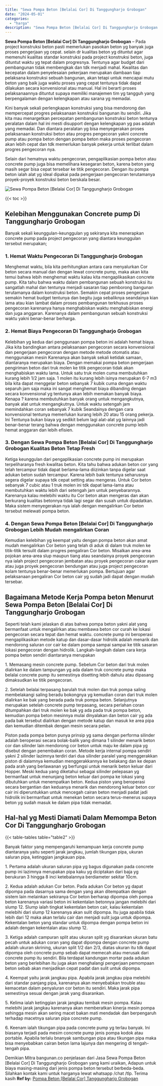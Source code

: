 ```yaml
---
title: "Sewa Pompa Beton [Belalai Cor] Di Tanggungharjo Grobogan"
date: "2024-05-01"
categories: 
  - "harga"
description: "Sewa Pompa Beton [Belalai Cor] Di Tanggungharjo Grobogan. Demikian Mitra bangunan.co penjelasan dari Jasa Sewa Pompa Beton [Belalai Cor] Di Tanggungharjo G..."
---
```


**Sewa Pompa Beton \[Belalai Cor\] Di Tanggungharjo Grobogan** – Pada project konstruksi beton pasti memerlukan pasokan beton yg banyak juga proses pengerjaan yg cepat. selain dr kualitas beton yg dituntut agar memenuhi kualitas standar konstruksi pada project konstruksi beton, juga dituntut waktu yg tepat dalam progresnya. Tentunya agar budget dari pembangunan tidak membengkak dan tdk menjadi mahal. Kwalitas dan kecepatan dalam penyelesaian pekerjaan merupakan dambaan tiap pelaksana konstruksi sebuah bangunan, akan tetapi untuk mencapai mutu beton yang baik juga waktu proses yang cepat tentunya tidak dapat dilakukan secara konvensional atau manual. Hal ini berarti proses pelaksanaannya dituntut supaya memiliki manajemen tim yg tangguh yang berpengalaman dengan kelengkapan atau sarana yg memadai.

Kini banyak sekali perlengkapan konstruksi yang bisa mendorong dan mempercepat progres pelaksanaan konstruksi bangunan itu sendiri. Jika kita mau menargetkan percepatan pembangunan konstruksi beton tentunya peralatan dalam hal ini mesti disupport dengan kelengkapan yg pas adalah yang memadai. Dan diantara peralatan yg bisa menyegerakan proses pelaksanaan konstruksi beton atau progres pengecoran yakni concrete pump atau pompa beton dengan pompa beton maka proses pengecoran akan lebih cepat dan tdk memerlukan banyak pekerja untuk terlibat dalam progres pengecoran nya.

Selain dari hematnya waktu pengecoran, pengaplikasian pompa beton atau concrete pump juga bisa memelihara kesegaran beton, karena beton yang masih segar bisa cepat tersebar ke titik pengecoran. Dengan itu pompa beton ialah alat yg ideal dipakai pada pengerjaan pengecoran terutamanya proyek-proyek konstruksi beton berskala besar.

![Sewa Pompa Beton [Belalai Cor] Di Tanggungharjo Grobogan](/images/sewa-concrete-pump-34.png)

{{< toc >}}

## Kelebihan Menggunakan Concrete pump Di Tanggungharjo Grobogan

Banyak sekali keunggulan-keunggulan yg sekiranya kita menerapkan concrete pump pada project pengecoran yang diantara keunggulan tersebut merupakan;

### 1\. Hemat Waktu Pengecoran Di Tanggungharjo Grobogan

Menghemat waktu, bila kita perhitungkan antara cara menyalurkan Cor beton secara manual dan dengan lewat concrete pump, maka akan kita temui bahwa lebih menghemat waktu kalau kita mengaplikasikan concrete pump. Kita tahu bahwa waktu dalam pembangunan sebuah konstruksi itu sangatlah mahal dan tentunya menjadi sasaran tiap pemborong bangunan terutamanya dalam konstruksi beton. Semakin cepat proses pengerjaan semakin hemat budget tentunya dan begitu juga sebaliknya seandainya kian lama atau kian lambat dalam proses pembangunan terkhusus proses pengecoran karenanya hanya menghabiskan waktu menghabiskan energi dan juga anggaran. Karenanya dalam pembangunan sebuah konstruksi waktu yakni benar-benar berharga.

### 2\. Hemat Biaya Pengecoran Di Tanggungharjo Grobogan

Kelebihan yg kedua dari penggunaan pompa beton ini adalah hemat biaya. Jika kita bandingkan antara pelaksanaan pengecoran secara konvensional dan pengerjaan pengecoran dengan metode metode otomatis atau menggunakan mesin Karenanya akan banyak sekali ketidak samaan, diantaranya merupakan biaya. Dengan memakai pompa beton pengerjaan pengiriman beton dari truk molen ke titik pengecoran tidak akan menghabiskan waktu lama. Untuk satu truk molen cuma membutuhkan kurang lebih 1/2 jam saja. 1 molen itu kurang lebih isinya merupakan 6-7 m3 bila kita dapat menggelar beton sebanyak 7 kubik cuma dengan waktu separuh jam saja maka ini sangat menghemat biaya dibanding dengan secara konvensional yg tentunya akan lebih memakan banyak biaya. Kenapa ? karena membutuhkan banyak orang untuk mengangkutnya, banyak alat untuk mengangkutnya. Untuk waktu setengah jam memindahkan coran sebanyak 7 kubik Seandainya dengan cara konvensional tentunya memerlukan kurang lebih 20 atau 15 orang pekerja. Ini Tentunya bukan biaya yg sedikit belum lagi alat-alat yg lainnya jadi benar-benar terang bahwa dengan menggunakan concrete pump lebih hemat anggaran dan lebih efisien.

### 3\. Dengan Sewa Pompa Beton \[Belalai Cor\] Di Tanggungharjo Grobogan Kualitas Beton Tetap Fresh

Ketiga keunggulan dari pengaplikasian concrete pump ini merupakan terpeliharanya fresh kwalitas beton. Kita tahu bahwa adukan beton cor yang telah tercampur tidak dapat berlama-lama diizinkan tanpa digelar saat adukan beton sudah tercampur. Karena lebih baik tentunya seharusnya segera digelar supaya tdk cepat setting atau mengeras. Untuk Cor beton sebanyak 7 cubic atau 1 truk molen ini tdk dapat lama-lama atau membutuhkan waktu lebih dari setengah jam untuk penyebarannya. Karenanya kalau melebihi waktu itu Cor beton akan mengeras dan akan berkurang kualitas betonnya tidak lagi segar dan susah untuk dipadatkan. Maka sistem menyegerakan nya ialah dengan mengalirkan Cor beton tersebut melewati pompa beton.

### 4\. Dengan Sewa Pompa Beton \[Belalai Cor\] Di Tanggungharjo Grobogan Lebih Mudah mengalirkan Coran

Kemudian kelebihan yg keempat yaitu dengan pompa beton akan amat mudah mengalirkan Cor beton yang telah di aduk di dalam truk molen ke titik-titik tersulit dalam progres pengaliran Cor beton. Misalkan area-area pojokan area-area slup maupun tiang atau seandainya proyek pengecoran nya ialah project pengecoran jembatan atau proyek pengecoran cakar ayam atau juga proyek pengecoran bendungan atau juga project pengecoran kolam tentunya benar-benar memerlukan pompa. Bertujuan agar pelaksanaan pengaliran Cor beton cair yg sudah jadi dapat dengan mudah tersebar.

## Bagaimana Metode Kerja Pompa beton Menurut Sewa Pompa Beton \[Belalai Cor\] Di Tanggungharjo Grobogan

Seperti telah kami jelaskan di atas bahwa pompa beton yakni alat yang bermanfaat untuk mengalirkan atau membawa beton cor curah ke lokasi pengecoran secara tepat dan hemat waktu. concrete pump ini beroperasi mengaplikasikan metode katup dan dasar-dasar hidrolik adalah menarik dan mendorong saluran cor cair ke dalam pompa sampai sampai ke titik sasaran lokasi pengecoran dengan hidrolik. Langkah-langkah dalam cara kerja pompa beton sendiri diantaranya merupakan

1\. Memasang mesin concrete pump. Sebelum Cor beton dari truk molen dialirkan ke dalam tampungan yg ada dalam truk concrete pump maka belalai concrete pump itu semestinya disetting lebih dahulu atau dipasang dimaksudkan ke titik pengecoran.

2\. Setelah belalai terpasang barulah truk molen dan truk pompa saling membelakangi saling beradu bokongnya yg kemudian coran dari truk molen dialirkan ke bak yang berada pada truk pompa beton. Selanjutnya merupakan setelah concrete pump terpasang, secara perlahan coran ditumpahkan dari truk molen ke bak yg ada pada truk pompa beton, kemudian pompa beton mesinnya mulai dinyalakan dan beton cair yg ada pada bak tersebut dialirkan dengan metode katup dan masuk ke area pipa dan kemudian ditembak dengan mesin secara pelan.

Piston pada pompa beton punya prinsip yg sama dengan performa silinder adalah beroperasi secara bolak-balik yang dimana 1 silinder menarik beton cor dan silinder lain mendorong cor beton untuk maju ke dalam pipa yg disebut dengan penembakan coran. Metode kerja internal pompa sendiri yakni 2 silinder lazimnya terdiri dari dua silinder paralel yang menggerakkan piston di dalamnya kemudian menggerakkannya ke belakang dan ke depan pada arah yang berlawanan yg berfungsi untuk menarik beton keluar dari Hopper. Meski kedua yang diketahui sebagai silinder pelepasan yg bermanfaat untuk menunjang beton keluar dari pompa ke lokasi yang dibutuhkan untuk menempatkan beton. Kedua piston yang beroperasi secara bergantian dan keduanya menarik dan mendorong keluar beton cor cair ini diperuntukkan untuk mencegah cairan beton menjadi padat jadi hidrolik ini bermanfaat untuk menekan beton secara terus-menerus supaya beton yg sudah masuk ke dalam pipa tidak memadat.

## Hal-hal yg Mesti Diamati Dalam Memompa Beton Cor Di Tanggungharjo Grobogan

{{< table-tables table="table2" >}}

Banyak faktor yang mempengaruhi kemampuan kerja concrete pump diantaranya yaitu seperti jarak jangkau, jumlah tikungan pipa, ukuran saluran pipa, ketinggian jangkauan pipa.

1\. Pertama adalah ukuran saluran pipa yg bagus digunakan pada concrete pump ini lazimnya merupakan pipa kaku yg diciptakan dari baja yg berukuran 3 hingga 8 inci ketebalannya berdiameter sekitar 10cm.

2\. Kedua adalah adukan Cor beton. Pada adukan Cor beton yg dapat dipompa pada dasarnya sama dengan yang akan ditempatkan dengan sistem lain melainkan sekiranya Cor beton berharap dipompa oleh pompa beton karenanya variasi beton ini kekentalan betonnya jangan melebihi dari slump 12. Slump ialah tingkat kekentalan beton cair, kalau kekentalan melebihi dari slump 12 karenanya akan sulit dipompa. Itu juga apabila tidak lebih dari 12 maka akan terlalu cair dan menjadi sulit juga untuk dipompa. Kekentalan beton yang standar untuk dipompa dengan pompa beton ini adalah dengan kekentalan atau slump 12.

3\. Ketiga adalah campuran split atau ukuran split yg disarankan ukuran batu pecah untuk adukan coran yang dapat dipompa dengan concrete pump adalah ukuran skrining, ukuran split 1/2 dan 2/3, diatas ukuran itu tdk dapat dipompa oleh concrete pump sebab dapat memecah atau merusak dari concrete pump itu sendiri. Bila terdapat kandungan mortar pada adukan beton yang berlebihan itu juga akan menghalangi pengerjaan pemompaan beton sebab akan menjadikan cepat padat dan sulit untuk dipompa.

4\. Keempat yaitu jarak jangkau pipa. Apabila jarak jangkau pipa melebihi dari standar panjang pipa, karenanya akan menyebabkan trouble atau kemacetan dalam penyaluran cor beton itu sendiri. Maka jarak pipa semestinya sesuai dengan jarak yang disarankan.

5\. Kelima ialah ketinggian jarak jangkau tembak mesin pompa. Kalau melebihi jarak jangkau karenanya akan memberatkan kinerja mesin pompa sehingga mesin akan sering macet bakan mati mendadak dan berpengaruh terhadap macetnya saluran pipa concrete pump.

6\. Keenam ialah tikungan pipa pada concrete pump yg terlau banyak. Ini biasanya terjadi pada mesim concrete pump jenis pompa kodok atau portable. Apabila terlalu bnanyak sambungan pipa atau tikungan pipa maka bisa menyebabkan cairan beton lama lajunya dan mengering di tengah-tengah pipa.

Demikian Mitra bangunan.co penjelasan dari Jasa Sewa Pompa Beton \[Belalai Cor\] Di Tanggungharjo Grobogan yang kami uraikan, Adapun untuk biaya masing-masing dari jenis pompa beton tersebut berbeda-beda. Silahkan kontak kami untuk harganya lewat whatsapp /chat /tlp. Terima kasih
**Ref by:** [Pompa Beton [Belalai Cor] Tanggungharjo Grobogan](https://id.wikipedia.org/wiki/Pompa)

